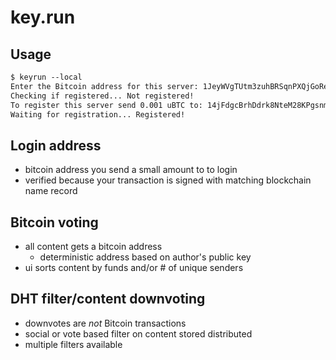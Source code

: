 # key.run

## Usage

```markdown
$ keyrun --local
Enter the Bitcoin address for this server: 1JeyWVgTUtm3zuhBRSqnPXQjGoRe4xUbpT
Checking if registered... Not registered!
To register this server send 0.001 uBTC to: 14jFdgcBrhDdrk8NteM28KPgsnmHuV91iH
Waiting for registration... Registered!
```

## Login address

* bitcoin address you send a small amount to to login
* verified because your transaction is signed with matching blockchain name record

## Bitcoin voting

* all content gets a bitcoin address
  - deterministic address based on author's public key
* ui sorts content by funds and/or # of unique senders

## DHT filter/content downvoting

* downvotes are *not* Bitcoin transactions
* social or vote based filter on content stored distributed
* multiple filters available
